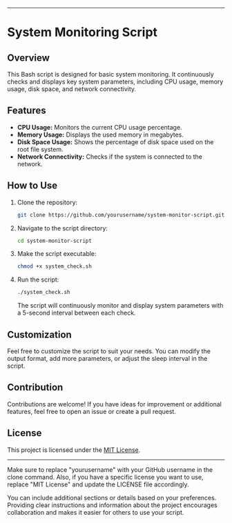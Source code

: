 
---

# System Monitoring Script

## Overview

This Bash script is designed for basic system monitoring. It continuously checks and displays key system parameters, including CPU usage, memory usage, disk space, and network connectivity.

## Features

- **CPU Usage:** Monitors the current CPU usage percentage.
- **Memory Usage:** Displays the used memory in megabytes.
- **Disk Space Usage:** Shows the percentage of disk space used on the root file system.
- **Network Connectivity:** Checks if the system is connected to the network.

## How to Use

1. Clone the repository:

   ```bash
   git clone https://github.com/yourusername/system-monitor-script.git
   ```

2. Navigate to the script directory:

   ```bash
   cd system-monitor-script
   ```

3. Make the script executable:

   ```bash
   chmod +x system_check.sh
   ```

4. Run the script:

   ```bash
   ./system_check.sh
   ```

   The script will continuously monitor and display system parameters with a 5-second interval between each check.

## Customization

Feel free to customize the script to suit your needs. You can modify the output format, add more parameters, or adjust the sleep interval in the script.

## Contribution

Contributions are welcome! If you have ideas for improvement or additional features, feel free to open an issue or create a pull request.

## License

This project is licensed under the [MIT License](LICENSE).

---

Make sure to replace "yourusername" with your GitHub username in the clone command. Also, if you have a specific license you want to use, replace "MIT License" and update the LICENSE file accordingly.

You can include additional sections or details based on your preferences. Providing clear instructions and information about the project encourages collaboration and makes it easier for others to use your script.
